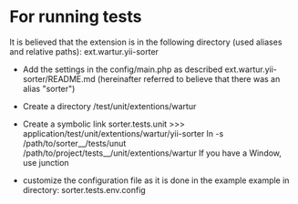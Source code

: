 For running tests
==================

It is believed that the extension is in the following directory (used aliases and relative paths):
ext.wartur.yii-sorter

- Add the settings in the config/main.php as described ext.wartur.yii-sorter/README.md
(hereinafter referred to believe that there was an alias "sorter")

- Create a directory
/test/unit/extentions/wartur

- Create a symbolic link
sorter.tests.unit >>> application/test/unit/extentions/wartur/yii-sorter
ln -s /path/to/sorter__/tests/unut /path/to/project/tests__/unit/extentions/wartur
If you have a Window, use junction

- customize the configuration file as it is done in the example
example in directory: sorter.tests.env.config